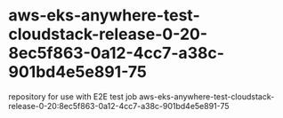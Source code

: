 # aws-eks-anywhere-test-cloudstack-release-0-20-8ec5f863-0a12-4cc7-a38c-901bd4e5e891-75
repository for use with E2E test job aws-eks-anywhere-test-cloudstack-release-0-20:8ec5f863-0a12-4cc7-a38c-901bd4e5e891-75
